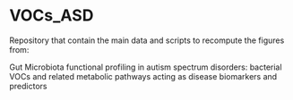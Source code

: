 # VOCs_ASD
Repository that contain the main data and scripts to recompute the figures from:

Gut Microbiota functional profiling in autism spectrum disorders: bacterial VOCs and related metabolic pathways acting as disease biomarkers and predictors
